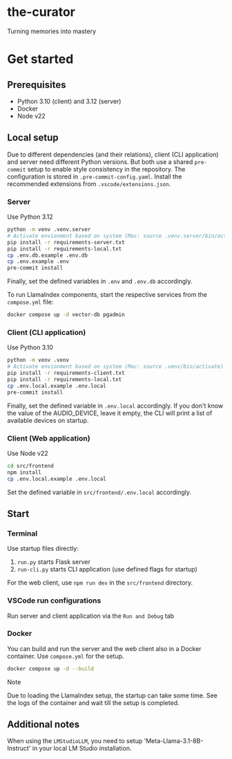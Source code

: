 # the-curator

Turning memories into mastery

# Get started

## Prerequisites

- Python 3.10 (client) and 3.12 (server)
- Docker
- Node v22

## Local setup

Due to different dependencies (and their relations), client (CLI application) and server need different Python versions. But both use a shared `pre-commit` setup to enable style consistency in the repository. The configuration is stored in `.pre-commit-config.yaml`. Install the recommended extensions from `.vscode/extensions.json`.

### Server

Use Python 3.12

```bash
python -m venv .venv.server
# Activate envionment based on system (Mac: source .venv.server/bin/activate)
pip install -r requirements-server.txt
pip install -r requirements-local.txt
cp .env.db.example .env.db
cp .env.example .env
pre-commit install
```

Finally, set the defined variables in `.env` and `.env.db` accordingly.

To run LlamaIndex components, start the respective services from the `compose.yml` file:

```bash
docker compose up -d vector-db pgadmin
```

### Client (CLI application)

Use Python 3.10

```bash
python -m venv .venv
# Activate envionment based on system (Mac: source .venv/bin/activate)
pip install -r requirements-client.txt
pip install -r requirements-local.txt
cp .env.local.example .env.local
pre-commit install
```

Finally, set the defined variable in `.env.local` accordingly. If you don't know the value of the AUDIO_DEVICE, leave it empty, the CLI will print a list of available devices on startup.

### Client (Web application)

Use Node v22

```bash
cd src/frontend
npm install
cp .env.local.example .env.local
```

Set the defined variable in `src/frontend/.env.local` accordingly.

## Start

### Terminal

Use startup files directly:

1. `run.py` starts Flask server
2. `run-cli.py` starts CLI application (use defined flags for startup)

For the web client, use `npm run dev` in the `src/frontend` directory.

### VSCode run configurations

Run server and client application via the `Run and Debug` tab

### Docker

You can build and run the server and the web client also in a Docker container. Use `compose.yml` for the setup.

```bash
docker compose up -d --build
```

> [!NOTE]
> Due to loading the LlamaIndex setup, the startup can take some time. See the logs of the container and wait till the setup is completed.

## Additional notes

When using the `LMStudioLLM`, you need to setup 'Meta-Llama-3.1-8B-Instruct' in your local LM Studio installation.
